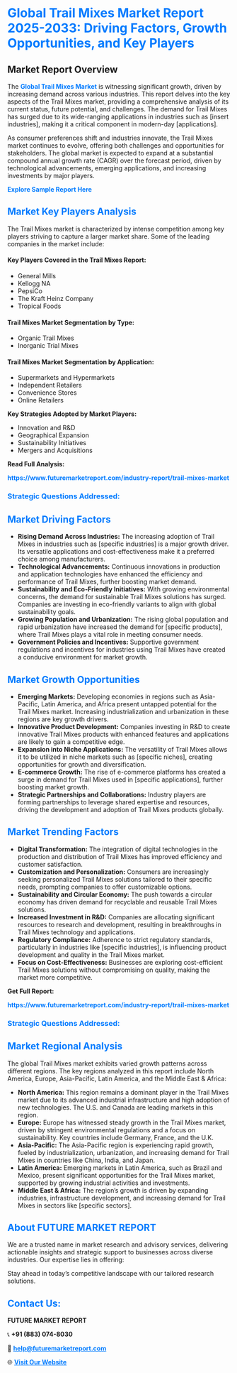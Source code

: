 <h1 style="color: #007BFF;">Global Trail Mixes Market Report 2025-2033: Driving Factors, Growth Opportunities, and Key Players</h1>

<section id="overview">
<h2>Market Report Overview</h2>
<p>The <a href="https://www.futuremarketreport.com/industry-report/trail-mixes-market" style="color: #007BFF; text-decoration: none;"><strong>Global Trail Mixes Market</strong></a> is witnessing significant growth, driven by increasing demand across various industries. This report delves into the key aspects of the Trail Mixes market, providing a comprehensive analysis of its current status, future potential, and challenges. The demand for Trail Mixes has surged due to its wide-ranging applications in industries such as [insert industries], making it a critical component in modern-day [applications].</p>
<p>As consumer preferences shift and industries innovate, the Trail Mixes market continues to evolve, offering both challenges and opportunities for stakeholders. The global market is expected to expand at a substantial compound annual growth rate (CAGR) over the forecast period, driven by technological advancements, emerging applications, and increasing investments by major players.</p>
</section>

<section id="overview">
<p><a href="https://www.futuremarketreport.com/request-sample/reportId=106796" style="color: #007BFF; text-decoration: none;"><strong>Explore Sample Report Here</strong></a></p>
</section>

<section id="key-players">
<h2 style="color: #007BFF;">Market Key Players Analysis</h2>
<p>The Trail Mixes market is characterized by intense competition among key players striving to capture a larger market share. Some of the leading companies in the market include:</p>
<h4>Key Players Covered in the Trail Mixes Report:</h4>
<ul><li>General Mills</li><li>Kellogg NA</li><li>PepsiCo</li><li>The Kraft Heinz Company</li><li>Tropical Foods</li></ul>
<h4>Trail Mixes Market Segmentation by Type:</h4>
<ul><li>Organic Trail Mixes</li><li>Inorganic Trial Mixes</li></ul>

<h4>Trail Mixes Market Segmentation by Application:</h4>
<ul><li>Supermarkets and Hypermarkets</li><li>Independent Retailers</li><li>Convenience Stores</li><li>Online Retailers</li></ul>
<p><strong>Key Strategies Adopted by Market Players:</strong></p>
<ul>
<li>Innovation and R&D</li>
<li>Geographical Expansion</li>
<li>Sustainability Initiatives</li>
<li>Mergers and Acquisitions</li>
</ul>
</section>

<section>
<p><strong>Read Full Analysis: </strong></p><a href="https://www.futuremarketreport.com/industry-report/trail-mixes-market" style="color: #007BFF; text-decoration: none;"><strong>https://www.futuremarketreport.com/industry-report/trail-mixes-market</strong></a>
<h3 style="color: #007BFF;">Strategic Questions Addressed:</h3>
</section>

<section id="driving-factors">
<h2 style="color: #007BFF;">Market Driving Factors</h2>
<ul>
<li><strong>Rising Demand Across Industries:</strong> The increasing adoption of Trail Mixes in industries such as [specific industries] is a major growth driver. Its versatile applications and cost-effectiveness make it a preferred choice among manufacturers.</li>
<li><strong>Technological Advancements:</strong> Continuous innovations in production and application technologies have enhanced the efficiency and performance of Trail Mixes, further boosting market demand.</li>
<li><strong>Sustainability and Eco-Friendly Initiatives:</strong> With growing environmental concerns, the demand for sustainable Trail Mixes solutions has surged. Companies are investing in eco-friendly variants to align with global sustainability goals.</li>
<li><strong>Growing Population and Urbanization:</strong> The rising global population and rapid urbanization have increased the demand for [specific products], where Trail Mixes plays a vital role in meeting consumer needs.</li>
<li><strong>Government Policies and Incentives:</strong> Supportive government regulations and incentives for industries using Trail Mixes have created a conducive environment for market growth.</li>
</ul>
</section>

<section id="growth-opportunities">
<h2 style="color: #007BFF;">Market Growth Opportunities</h2>
<ul>
<li><strong>Emerging Markets:</strong> Developing economies in regions such as Asia-Pacific, Latin America, and Africa present untapped potential for the Trail Mixes market. Increasing industrialization and urbanization in these regions are key growth drivers.</li>
<li><strong>Innovative Product Development:</strong> Companies investing in R&D to create innovative Trail Mixes products with enhanced features and applications are likely to gain a competitive edge.</li>
<li><strong>Expansion into Niche Applications:</strong> The versatility of Trail Mixes allows it to be utilized in niche markets such as [specific niches], creating opportunities for growth and diversification.</li>
<li><strong>E-commerce Growth:</strong> The rise of e-commerce platforms has created a surge in demand for Trail Mixes used in [specific applications], further boosting market growth.</li>
<li><strong>Strategic Partnerships and Collaborations:</strong> Industry players are forming partnerships to leverage shared expertise and resources, driving the development and adoption of Trail Mixes products globally.</li>
</ul>
</section>

<section id="trending-factors">
<h2 style="color: #007BFF;">Market Trending Factors</h2>
<ul>
<li><strong>Digital Transformation:</strong> The integration of digital technologies in the production and distribution of Trail Mixes has improved efficiency and customer satisfaction.</li>
<li><strong>Customization and Personalization:</strong> Consumers are increasingly seeking personalized Trail Mixes solutions tailored to their specific needs, prompting companies to offer customizable options.</li>
<li><strong>Sustainability and Circular Economy:</strong> The push towards a circular economy has driven demand for recyclable and reusable Trail Mixes solutions.</li>
<li><strong>Increased Investment in R&D:</strong> Companies are allocating significant resources to research and development, resulting in breakthroughs in Trail Mixes technology and applications.</li>
<li><strong>Regulatory Compliance:</strong> Adherence to strict regulatory standards, particularly in industries like [specific industries], is influencing product development and quality in the Trail Mixes market.</li>
<li><strong>Focus on Cost-Effectiveness:</strong> Businesses are exploring cost-efficient Trail Mixes solutions without compromising on quality, making the market more competitive.</li>
</ul>
</section>

<section>
<p><strong>Get Full Report: </strong></p><a href="https://www.futuremarketreport.com/industry-report/trail-mixes-market" style="color: #007BFF; text-decoration: none;"><strong>https://www.futuremarketreport.com/industry-report/trail-mixes-market</strong></a>
<h3 style="color: #007BFF;">Strategic Questions Addressed:</h3>
</section>


<section id="regional-analysis">
<h2 style="color: #007BFF;">Market Regional Analysis</h2>
<p>The global Trail Mixes market exhibits varied growth patterns across different regions. The key regions analyzed in this report include North America, Europe, Asia-Pacific, Latin America, and the Middle East & Africa:</p>
<ul>
<li><strong>North America:</strong> This region remains a dominant player in the Trail Mixes market due to its advanced industrial infrastructure and high adoption of new technologies. The U.S. and Canada are leading markets in this region.</li>
<li><strong>Europe:</strong> Europe has witnessed steady growth in the Trail Mixes market, driven by stringent environmental regulations and a focus on sustainability. Key countries include Germany, France, and the U.K.</li>
<li><strong>Asia-Pacific:</strong> The Asia-Pacific region is experiencing rapid growth, fueled by industrialization, urbanization, and increasing demand for Trail Mixes in countries like China, India, and Japan.</li>
<li><strong>Latin America:</strong> Emerging markets in Latin America, such as Brazil and Mexico, present significant opportunities for the Trail Mixes market, supported by growing industrial activities and investments.</li>
<li><strong>Middle East & Africa:</strong> The region’s growth is driven by expanding industries, infrastructure development, and increasing demand for Trail Mixes in sectors like [specific sectors].</li>
</ul>
</section>

<footer>
<h2 style="color: #007BFF;">About FUTURE MARKET REPORT</h2>
<p>We are a trusted name in market research and advisory services, delivering actionable insights and strategic support to businesses across diverse industries. Our expertise lies in offering:</p>

<p>Stay ahead in today’s competitive landscape with our tailored research solutions.</p>

<h2 style="color: #007BFF;">Contact Us:</h2>
<p><strong>FUTURE MARKET REPORT</strong></p>
<p>📞 <strong>+91 (883) 074-8030</strong></p>
<p>📧 <strong><a href="mailto:help@futuremarketreport.com" style="color: #007BFF;">help@futuremarketreport.com</a></strong></p>
<p>🌐 <strong><a href="https://www.futuremarketreport.com/" style="color: #007BFF;">Visit Our Website</a></strong></p>
</footer>